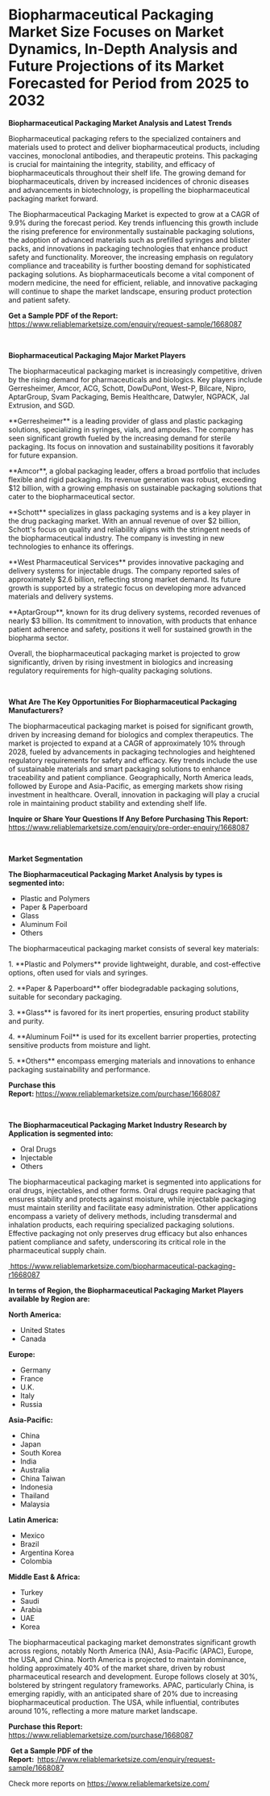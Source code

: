<p><h1>Biopharmaceutical Packaging Market Size Focuses on Market Dynamics, In-Depth Analysis and Future Projections of its Market Forecasted for Period from 2025 to 2032</h1></p><p><strong>Biopharmaceutical Packaging Market Analysis and Latest Trends</strong></p>
<p><p>Biopharmaceutical packaging refers to the specialized containers and materials used to protect and deliver biopharmaceutical products, including vaccines, monoclonal antibodies, and therapeutic proteins. This packaging is crucial for maintaining the integrity, stability, and efficacy of biopharmaceuticals throughout their shelf life. The growing demand for biopharmaceuticals, driven by increased incidences of chronic diseases and advancements in biotechnology, is propelling the biopharmaceutical packaging market forward.</p><p>The Biopharmaceutical Packaging Market is expected to grow at a CAGR of 9.9% during the forecast period. Key trends influencing this growth include the rising preference for environmentally sustainable packaging solutions, the adoption of advanced materials such as prefilled syringes and blister packs, and innovations in packaging technologies that enhance product safety and functionality. Moreover, the increasing emphasis on regulatory compliance and traceability is further boosting demand for sophisticated packaging solutions. As biopharmaceuticals become a vital component of modern medicine, the need for efficient, reliable, and innovative packaging will continue to shape the market landscape, ensuring product protection and patient safety.</p></p>
<p><strong>Get a Sample PDF of the Report:&nbsp;</strong> <a href="https://www.reliablemarketsize.com/enquiry/request-sample/1668087?utm_campaign=3248&utm_medium=2&utm_source=Github&utm_content=ia&utm_term=06032025&utm_id=biopharmaceutical-packaging">https://www.reliablemarketsize.com/enquiry/request-sample/1668087</a></p>
<p>&nbsp;</p>
<p><strong>Biopharmaceutical Packaging Major Market Players</strong></p>
<p><p>The biopharmaceutical packaging market is increasingly competitive, driven by the rising demand for pharmaceuticals and biologics. Key players include Gerresheimer, Amcor, ACG, Schott, DowDuPont, West-P, Bilcare, Nipro, AptarGroup, Svam Packaging, Bemis Healthcare, Datwyler, NGPACK, Jal Extrusion, and SGD.</p><p>**Gerresheimer** is a leading provider of glass and plastic packaging solutions, specializing in syringes, vials, and ampoules. The company has seen significant growth fueled by the increasing demand for sterile packaging. Its focus on innovation and sustainability positions it favorably for future expansion.</p><p>**Amcor**, a global packaging leader, offers a broad portfolio that includes flexible and rigid packaging. Its revenue generation was robust, exceeding $12 billion, with a growing emphasis on sustainable packaging solutions that cater to the biopharmaceutical sector.</p><p>**Schott** specializes in glass packaging systems and is a key player in the drug packaging market. With an annual revenue of over $2 billion, Schott's focus on quality and reliability aligns with the stringent needs of the biopharmaceutical industry. The company is investing in new technologies to enhance its offerings.</p><p>**West Pharmaceutical Services** provides innovative packaging and delivery systems for injectable drugs. The company reported sales of approximately $2.6 billion, reflecting strong market demand. Its future growth is supported by a strategic focus on developing more advanced materials and delivery systems.</p><p>**AptarGroup**, known for its drug delivery systems, recorded revenues of nearly $3 billion. Its commitment to innovation, with products that enhance patient adherence and safety, positions it well for sustained growth in the biopharma sector.</p><p>Overall, the biopharmaceutical packaging market is projected to grow significantly, driven by rising investment in biologics and increasing regulatory requirements for high-quality packaging solutions.</p></p>
<p>&nbsp;</p>
<p><strong>What Are The Key Opportunities For Biopharmaceutical Packaging Manufacturers?</strong></p>
<p><p>The biopharmaceutical packaging market is poised for significant growth, driven by increasing demand for biologics and complex therapeutics. The market is projected to expand at a CAGR of approximately 10% through 2028, fueled by advancements in packaging technologies and heightened regulatory requirements for safety and efficacy. Key trends include the use of sustainable materials and smart packaging solutions to enhance traceability and patient compliance. Geographically, North America leads, followed by Europe and Asia-Pacific, as emerging markets show rising investment in healthcare. Overall, innovation in packaging will play a crucial role in maintaining product stability and extending shelf life.</p></p>
<p><strong>Inquire or Share Your Questions If Any Before Purchasing This Report:</strong> <a href="https://www.reliablemarketsize.com/enquiry/pre-order-enquiry/1668087?utm_campaign=3248&utm_medium=2&utm_source=Github&utm_content=ia&utm_term=06032025&utm_id=biopharmaceutical-packaging">https://www.reliablemarketsize.com/enquiry/pre-order-enquiry/1668087</a></p>
<p>&nbsp;</p>
<p><strong>Market Segmentation</strong></p>
<p><strong>The Biopharmaceutical Packaging Market Analysis by types is segmented into:</strong></p>
<p><ul><li>Plastic and Polymers</li><li>Paper & Paperboard</li><li>Glass</li><li>Aluminum Foil</li><li>Others</li></ul></p>
<p><p>The biopharmaceutical packaging market consists of several key materials: </p><p>1. **Plastic and Polymers** provide lightweight, durable, and cost-effective options, often used for vials and syringes. </p><p>2. **Paper & Paperboard** offer biodegradable packaging solutions, suitable for secondary packaging. </p><p>3. **Glass** is favored for its inert properties, ensuring product stability and purity. </p><p>4. **Aluminum Foil** is used for its excellent barrier properties, protecting sensitive products from moisture and light. </p><p>5. **Others** encompass emerging materials and innovations to enhance packaging sustainability and performance.</p></p>
<p><strong>Purchase this Report:&nbsp;</strong><a href="https://www.reliablemarketsize.com/purchase/1668087?utm_campaign=3248&utm_medium=2&utm_source=Github&utm_content=ia&utm_term=06032025&utm_id=biopharmaceutical-packaging">https://www.reliablemarketsize.com/purchase/1668087</a></p>
<p>&nbsp;</p>
<p><strong>The Biopharmaceutical Packaging Market Industry Research by Application is segmented into:</strong></p>
<p><ul><li>Oral Drugs</li><li>Injectable</li><li>Others</li></ul></p>
<p><p>The biopharmaceutical packaging market is segmented into applications for oral drugs, injectables, and other forms. Oral drugs require packaging that ensures stability and protects against moisture, while injectable packaging must maintain sterility and facilitate easy administration. Other applications encompass a variety of delivery methods, including transdermal and inhalation products, each requiring specialized packaging solutions. Effective packaging not only preserves drug efficacy but also enhances patient compliance and safety, underscoring its critical role in the pharmaceutical supply chain.</p></p>
<p><a href="https://www.reliablemarketsize.com/biopharmaceutical-packaging-r1668087?utm_campaign=3248&utm_medium=2&utm_source=Github&utm_content=ia&utm_term=06032025&utm_id=biopharmaceutical-packaging">&nbsp;https://www.reliablemarketsize.com/biopharmaceutical-packaging-r1668087</a></p>
<p><strong>In terms of Region, the Biopharmaceutical Packaging Market Players available by Region are:</strong></p>
<p>
    <p> <strong> North America: </strong>
        <ul>
            <li>United States</li>
            <li>Canada</li>
        </ul>
        </p> 
    <p> <strong> Europe: </strong>
        <ul>
            <li>Germany</li>
            <li>France</li>
            <li>U.K.</li>
            <li>Italy</li>
            <li>Russia</li>
        </ul>
        </p> 
    <p> <strong> Asia-Pacific: </strong>
        <ul>
            <li>China</li>
            <li>Japan</li>
            <li>South Korea</li>
            <li>India</li>
            <li>Australia</li>
            <li>China Taiwan</li>
            <li>Indonesia</li>
            <li>Thailand</li>
            <li>Malaysia</li>
        </ul>
        </p> 
    <p> <strong> Latin America: </strong>
        <ul>
            <li>Mexico</li>
            <li>Brazil</li>
            <li>Argentina Korea</li>
            <li>Colombia</li>
        </ul>
        </p> 
    <p> <strong> Middle East & Africa: </strong>
        <ul>
            <li>Turkey</li>
            <li>Saudi</li>
            <li>Arabia</li>
            <li>UAE</li>
            <li>Korea</li>
        </ul>
    </p>
    </p>
<p><p>The biopharmaceutical packaging market demonstrates significant growth across regions, notably North America (NA), Asia-Pacific (APAC), Europe, the USA, and China. North America is projected to maintain dominance, holding approximately 40% of the market share, driven by robust pharmaceutical research and development. Europe follows closely at 30%, bolstered by stringent regulatory frameworks. APAC, particularly China, is emerging rapidly, with an anticipated share of 20% due to increasing biopharmaceutical production. The USA, while influential, contributes around 10%, reflecting a more mature market landscape.</p></p>
<p><strong>Purchase this Report: </strong><a href="https://www.reliablemarketsize.com/purchase/1668087?utm_campaign=3248&utm_medium=2&utm_source=Github&utm_content=ia&utm_term=06032025&utm_id=biopharmaceutical-packaging">https://www.reliablemarketsize.com/purchase/1668087</a></p>
<p>&nbsp;<strong>Get a Sample PDF of the Report:&nbsp;&nbsp;</strong><a href="https://www.reliablemarketsize.com/enquiry/request-sample/1668087?utm_campaign=3248&utm_medium=2&utm_source=Github&utm_content=ia&utm_term=06032025&utm_id=biopharmaceutical-packaging">https://www.reliablemarketsize.com/enquiry/request-sample/1668087</a></p>
<p><strong></strong></p>
<p>Check more reports on <a href="https://www.reliablemarketsize.com/?utm_campaign=3248&utm_medium=2&utm_source=Github&utm_content=ia&utm_term=06032025&utm_id=biopharmaceutical-packaging">https://www.reliablemarketsize.com/</a></p>